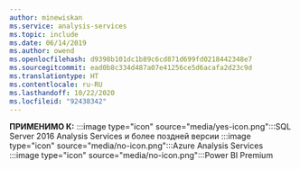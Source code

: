 ```yaml
---
author: minewiskan
ms.service: analysis-services
ms.topic: include
ms.date: 06/14/2019
ms.author: owend
ms.openlocfilehash: d9398b101dc1b89c6cd871d699fd0218442348e7
ms.sourcegitcommit: ead0b8c334d487a07e41256ce5d6acafa2d23c9d
ms.translationtype: HT
ms.contentlocale: ru-RU
ms.lasthandoff: 10/22/2020
ms.locfileid: "92438342"
---
```

**ПРИМЕНИМО К:** :::image type="icon" source="media/yes-icon.png":::SQL Server 2016 Analysis Services и более поздней версии :::image type="icon" source="media/no-icon.png":::Azure Analysis Services :::image type="icon" source="media/no-icon.png":::Power BI Premium